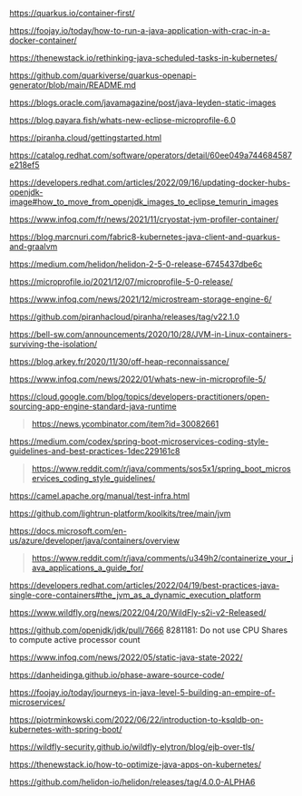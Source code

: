 https://quarkus.io/container-first/

https://foojay.io/today/how-to-run-a-java-application-with-crac-in-a-docker-container/

https://thenewstack.io/rethinking-java-scheduled-tasks-in-kubernetes/

https://github.com/quarkiverse/quarkus-openapi-generator/blob/main/README.md

https://blogs.oracle.com/javamagazine/post/java-leyden-static-images

https://blog.payara.fish/whats-new-eclipse-microprofile-6.0

https://piranha.cloud/gettingstarted.html

https://catalog.redhat.com/software/operators/detail/60ee049a744684587e218ef5

https://developers.redhat.com/articles/2022/09/16/updating-docker-hubs-openjdk-image#how_to_move_from_openjdk_images_to_eclipse_temurin_images

https://www.infoq.com/fr/news/2021/11/cryostat-jvm-profiler-container/

https://blog.marcnuri.com/fabric8-kubernetes-java-client-and-quarkus-and-graalvm

https://medium.com/helidon/helidon-2-5-0-release-6745437dbe6c

https://microprofile.io/2021/12/07/microprofile-5-0-release/

https://www.infoq.com/news/2021/12/microstream-storage-engine-6/

https://github.com/piranhacloud/piranha/releases/tag/v22.1.0

https://bell-sw.com/announcements/2020/10/28/JVM-in-Linux-containers-surviving-the-isolation/

https://blog.arkey.fr/2020/11/30/off-heap-reconnaissance/

https://www.infoq.com/news/2022/01/whats-new-in-microprofile-5/

https://cloud.google.com/blog/topics/developers-practitioners/open-sourcing-app-engine-standard-java-runtime
> https://news.ycombinator.com/item?id=30082661

https://medium.com/codex/spring-boot-microservices-coding-style-guidelines-and-best-practices-1dec229161c8
> https://www.reddit.com/r/java/comments/sos5x1/spring_boot_microservices_coding_style_guidelines/

https://camel.apache.org/manual/test-infra.html

https://github.com/lightrun-platform/koolkits/tree/main/jvm

https://docs.microsoft.com/en-us/azure/developer/java/containers/overview
> https://www.reddit.com/r/java/comments/u349h2/containerize_your_java_applications_a_guide_for/

https://developers.redhat.com/articles/2022/04/19/best-practices-java-single-core-containers#the_jvm_as_a_dynamic_execution_platform

https://www.wildfly.org/news/2022/04/20/WildFly-s2i-v2-Released/

https://github.com/openjdk/jdk/pull/7666 8281181: Do not use CPU Shares to compute active processor count

https://www.infoq.com/news/2022/05/static-java-state-2022/

https://danheidinga.github.io/phase-aware-source-code/

https://foojay.io/today/journeys-in-java-level-5-building-an-empire-of-microservices/

https://piotrminkowski.com/2022/06/22/introduction-to-ksqldb-on-kubernetes-with-spring-boot/

https://wildfly-security.github.io/wildfly-elytron/blog/ejb-over-tls/

https://thenewstack.io/how-to-optimize-java-apps-on-kubernetes/

https://github.com/helidon-io/helidon/releases/tag/4.0.0-ALPHA6